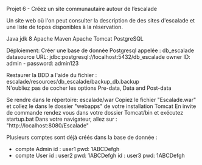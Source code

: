 Projet 6 - Créez un site communautaire autour de l’escalade

Un site web où l'on peut consulter la description de des sites d'escalade et une liste de topos disponibles à la réservation.

Java jdk 8
Apache Maven
Apache Tomcat
PostgreSQL

Déploiement: 
Créer une base de donnée Postgresql appelée : db_escalade 
datasource URL: jdbc:postgresql://localhost:5432/db_escalade
owner ID: admin - password: admin123

Restaurer la BDD a l'aide du fichier : escalade/resources/db_escalade/backup_db.backup  
N'oubliez pas de cocher les options Pre-data, Data and Post-data 

Se rendre dans le répertoire: escalade/war
Copiez le fichier "Escalade.war" et collez le dans le dossier "webapps" de votre installation Tomcat
En invite de commande rendez vous dans votre dossier Tomcat/bin et exécutez startup.bat
Dans votre navigateur, allez sur : "http://localhost:8080/Escalade"

Plusieurs comptes sont déjà créés dans la base de donnée : 
- compte Admin 
id : user1 pwd: 1ABCDefgh
- compte User
id : user2 pwd: 1ABCDefgh
id : user3 pwd: 1ABCDefgh


